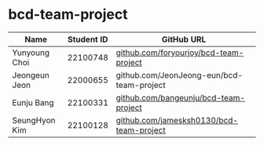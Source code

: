 # bcd-team-project

|Name |Student ID| GitHub URL|  
|---|---|---|
|Yunyoung Choi |22100748 |[github.com/foryourjoy/bcd-team-project](https://github.com/foryourjoy/bcd-team-project)|  
|Jeongeun Jeon |22000655 |github.com/JeonJeong-eun/bcd-team-project|
|Eunju Bang |22100331 |[github.com/bangeunju/bcd-team-project](https://github.com/bangeunju/bcd-team-project)|
|SeungHyon Kim |22100128 |[github.com/jamesksh0130/bcd-team-project](https://github.com/jamesksh0130/bcd-team-project)|


